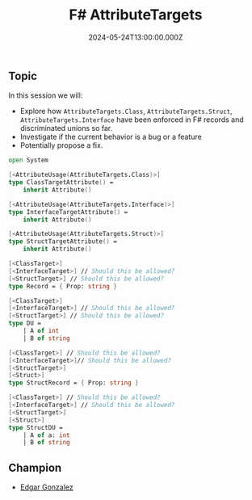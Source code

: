 ﻿---
title: "F# AttributeTargets"
preview: "F# AttributeTargets"
isDraft: true
date: 2024-05-24T13:00:00.000Z
id: "2024/05/24"
champion: "Edgar Gonzalez"
zoomLink: "https://us06web.zoom.us/j/82652385501?pwd=6vLvZgKBwVKUHrqEolm0PHcQHGVfdf.1"
zoomPasscode: "targets"
issueLink: ""
company: "FundOurselves"
youtubeId: "bq1HSxkDEho"
---

## Topic

In this session we will:

- Explore how `AttributeTargets.Class`, `AttributeTargets.Struct`, `AttributeTargets.Interface` have been enforced in F# records and discriminated unions so far.
- Investigate if the current behavior is a bug or a feature
- Potentially propose a fix.

```fsharp
open System

[<AttributeUsage(AttributeTargets.Class)>]
type ClassTargetAttribute() =
    inherit Attribute()

[<AttributeUsage(AttributeTargets.Interface)>]
type InterfaceTargetAttribute() =
    inherit Attribute()

[<AttributeUsage(AttributeTargets.Struct)>]
type StructTargetAttribute() =
    inherit Attribute()

[<ClassTarget>]
[<InterfaceTarget>] // Should this be allowed?
[<StructTarget>] // Should this be allowed?
type Record = { Prop: string }

[<ClassTarget>]
[<InterfaceTarget>] // Should this be allowed?
[<StructTarget>] // Should this be allowed?
type DU =
    | A of int
    | B of string

[<ClassTarget>] // Should this be allowed?
[<InterfaceTarget>]// Should this be allowed?
[<StructTarget>]
[<Struct>]
type StructRecord = { Prop: string }

[<ClassTarget>] // Should this be allowed?
[<InterfaceTarget>] // Should this be allowed?
[<StructTarget>]
[<Struct>]
type StructDU =
    | A of a: int
    | B of string
```

## Champion

- [Edgar Gonzalez](https://twitter.com/edgarfsharp)

